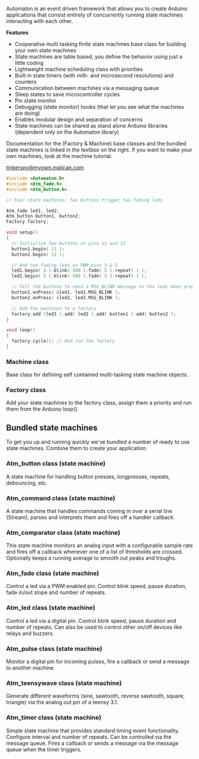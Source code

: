 
Automaton is an event driven framework that allows you to create Arduino applications that consist entirely of concurrently running state machines interacting with each other. 

**Features**
- Cooperative multi tasking finite state machines base class for building your own state machines 
- State machines are table based, you define the behavior using just a little coding
- Lightweight machine scheduling class with priorities 
- Built in state timers (with milli- and microsecond resolutions) and counters
- Communication between machines via a messaging queue
- Sleep states to save microcontroller cycles
- Pin state monitor
- Debugging (state monitor) hooks (that let you see what the machines are doing)
- Enables modular design and separation of concerns
- State machines can be shared as stand alone Arduino libraries (dependent only on the Automaton library)

Documentation for the (Factory & Machine) base classes and the bundled state machines is linked in the textbox on the right. If you want to make your own machines, look at the machine tutorial.

<tinkerspy@myown.mailcan.com>

```c++
#include <Automaton.h>
#include <Atm_fade.h>
#include <Atm_button.h>

// Four state machines: Two buttons trigger two fading leds

Atm_fade led1, led2;
Atm_button button1, button2;
Factory factory;

void setup() 
{
  // Initialize two buttons on pins 11 and 12
  button1.begin( 11 );
  button2.begin( 12 );

  // And two fading leds on PWM pins 3 & 5 
  led1.begin( 3 ).blink( 500 ).fade( 5 ).repeat( 1 );
  led2.begin( 5 ).blink( 500 ).fade( 5 ).repeat( 1 );

  // Tell the buttons to send a MSG_BLINK message to the leds when pressed
  button1.onPress( &led1, led1.MSG_BLINK );    
  button2.onPress( &led2, led2.MSG_BLINK );    

  // Add the machines to a factory
  factory.add (led1 ).add( led2 ).add( button1 ).add( button2 );
}

void loop() 
{
  factory.cycle(); // And run the factory
}
```

### Machine class ###

Base class for defining self contained multi-tasking state machine objects.

### Factory class ###

Add your state machines to the factory class, assign them a priority and run them from the Arduino loop().

## Bundled state machines ##

To get you up and running quickly we've bundled a number of ready to use state machines. Combine them to create your application.

### Atm_button class (state machine) ###

A state machine for handling button presses, longpresses, repeats, debouncing, etc.

### Atm_command class (state machine) ###

A state machine that handles commands coming in over a serial line (Stream), parses and interprets them and fires off a handler callback.

### Atm_comparator class (state machine) ###

This state machine monitors an analog input with a configurable sample rate and fires off a callback whenever one of a list of thresholds are crossed. Optionally keeps a running average to smooth out peaks and troughs.

### Atm_fade class (state machine) ###

Control a led via a PWM enabled pin. Control blink speed, pause duration, fade in/out slope and number of repeats.

### Atm_led class (state machine) ###

Control a led via a digital pin. Control blink speed, pause duration and number of repeats. Can also be used to control other on/off devices like relays and buzzers.

### Atm_pulse class (state machine) ###

Monitor a digital pin for incoming pulses, fire a callback or send a message to another machine.

### Atm_teensywave class (state machine) ###

Generate different waveforms (sine, sawtooth, reverse sawtooth, square, triangle) via the analog out pin of a teensy 3.1. 

### Atm_timer class (state machine) ###

Simple state machine that provides standard timing event functionality. Configure interval and number of repeats. Can be controlled via the message queue. Fires a callback or sends a message via the message queue when the timer triggers.

